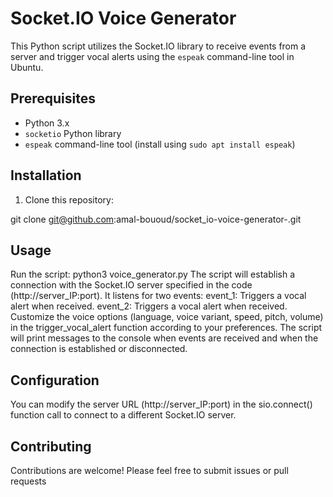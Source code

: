 
# Socket.IO Voice Generator

This Python script utilizes the Socket.IO library to receive events from a server and trigger vocal alerts using the `espeak` command-line tool in Ubuntu.

## Prerequisites

- Python 3.x
- `socketio` Python library
- `espeak` command-line tool (install using `sudo apt install espeak`)

## Installation

1. Clone this repository:

git clone git@github.com:amal-bououd/socket_io-voice-generator-.git

## Usage

Run the script:
python3 voice_generator.py
The script will establish a connection with the Socket.IO server specified in the code (http://server_IP:port). It listens for two events:
event_1: Triggers a vocal alert when received.
event_2: Triggers a vocal alert when received.
Customize the voice options (language, voice variant, speed, pitch, volume) in the trigger_vocal_alert function according to your preferences.
The script will print messages to the console when events are received and when the connection is established or disconnected.

## Configuration

You can modify the server URL (http://server_IP:port) in the sio.connect() function call to connect to a different Socket.IO server.

## Contributing

Contributions are welcome! Please feel free to submit issues or pull requests
